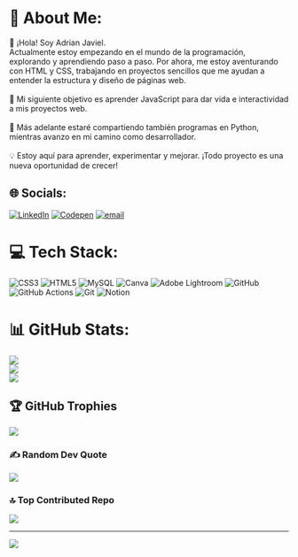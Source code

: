 # 💫 About Me:
👋 ¡Hola! Soy Adrian Javiel.<br>Actualmente estoy empezando en el mundo de la programación, explorando y aprendiendo paso a paso. Por ahora, me estoy aventurando con HTML y CSS, trabajando en proyectos sencillos que me ayudan a entender la estructura y diseño de páginas web.<br><br>📌 Mi siguiente objetivo es aprender JavaScript para dar vida e interactividad a mis proyectos web.<br><br>🐍 Más adelante estaré compartiendo también programas en Python, mientras avanzo en mi camino como desarrollador.<br><br>💡 Estoy aquí para aprender, experimentar y mejorar. ¡Todo proyecto es una nueva oportunidad de crecer!<br>


## 🌐 Socials:
[![LinkedIn](https://img.shields.io/badge/LinkedIn-%230077B5.svg?logo=linkedin&logoColor=white)](https://linkedin.com/in/@AdrianJaviel) [![Codepen](https://img.shields.io/badge/Codepen-000000?logo=codepen&logoColor=white)](https://codepen.io/@AdrianJaviel) [![email](https://img.shields.io/badge/Email-D14836?logo=gmail&logoColor=white)](mailto:adrijaviel@gmail.com) 

# 💻 Tech Stack:
![CSS3](https://img.shields.io/badge/css3-%231572B6.svg?style=for-the-badge&logo=css3&logoColor=white) ![HTML5](https://img.shields.io/badge/html5-%23E34F26.svg?style=for-the-badge&logo=html5&logoColor=white) ![MySQL](https://img.shields.io/badge/mysql-4479A1.svg?style=for-the-badge&logo=mysql&logoColor=white) ![Canva](https://img.shields.io/badge/Canva-%2300C4CC.svg?style=for-the-badge&logo=Canva&logoColor=white) ![Adobe Lightroom](https://img.shields.io/badge/Adobe%20Lightroom-31A8FF.svg?style=for-the-badge&logo=Adobe%20Lightroom&logoColor=white) ![GitHub](https://img.shields.io/badge/github-%23121011.svg?style=for-the-badge&logo=github&logoColor=white) ![GitHub Actions](https://img.shields.io/badge/github%20actions-%232671E5.svg?style=for-the-badge&logo=githubactions&logoColor=white) ![Git](https://img.shields.io/badge/git-%23F05033.svg?style=for-the-badge&logo=git&logoColor=white) ![Notion](https://img.shields.io/badge/Notion-%23000000.svg?style=for-the-badge&logo=notion&logoColor=white)
# 📊 GitHub Stats:
![](https://github-readme-stats.vercel.app/api?username=AdrianJaviel&theme=shadow_red&hide_border=false&include_all_commits=false&count_private=true)<br/>
![](https://nirzak-streak-stats.vercel.app/?user=AdrianJaviel&theme=shadow_red&hide_border=false)<br/>
![](https://github-readme-stats.vercel.app/api/top-langs/?username=AdrianJaviel&theme=shadow_red&hide_border=false&include_all_commits=false&count_private=true&layout=compact)

## 🏆 GitHub Trophies
![](https://github-profile-trophy.vercel.app/?username=AdrianJaviel&theme=darcula&no-frame=false&no-bg=false&margin-w=4)

### ✍️ Random Dev Quote
![](https://quotes-github-readme.vercel.app/api?type=horizontal&theme=radical)

### 🔝 Top Contributed Repo
![](https://github-contributor-stats.vercel.app/api?username=AdrianJaviel&limit=5&theme=dark&combine_all_yearly_contributions=true)

---
[![](https://visitcount.itsvg.in/api?id=AdrianJaviel&icon=0&color=0)](https://visitcount.itsvg.in)

<!-- Proudly created with GPRM ( https://gprm.itsvg.in ) -->
